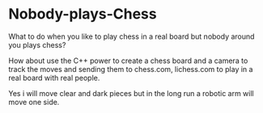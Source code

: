 # Nobody-plays-Chess
What to do when you like to play chess in a real board but nobody around you plays chess?

How about use the C++ power to create a chess board and a camera to track the moves and sending them to chess.com, lichess.com 
to play in a real board with real people.

Yes i will move clear and dark pieces but in the long run a robotic arm will move one side.

